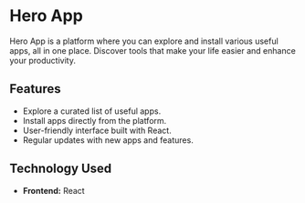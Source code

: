 # Hero App

Hero App is a platform where you can explore and install various useful apps, all in one place. Discover tools that make your life easier and enhance your productivity.

## Features

- Explore a curated list of useful apps.
- Install apps directly from the platform.
- User-friendly interface built with React.
- Regular updates with new apps and features.

## Technology Used

- **Frontend:** React